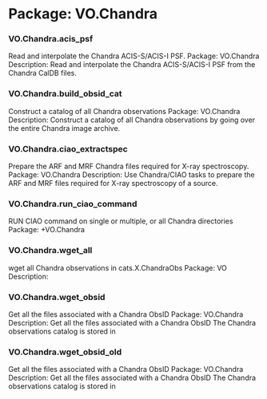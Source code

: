 # Package: VO.Chandra


### VO.Chandra.acis_psf

Read and interpolate the Chandra ACIS-S/ACIS-I PSF. Package: VO.Chandra Description: Read and interpolate the Chandra ACIS-S/ACIS-I PSF from the Chandra CalDB files.


### VO.Chandra.build_obsid_cat

Construct a catalog of all Chandra observations Package: VO.Chandra Description: Construct a catalog of all Chandra observations by going over the entire Chandra image archive.


### VO.Chandra.ciao_extractspec

Prepare the ARF and MRF Chandra files required for X-ray spectroscopy. Package: VO.Chandra Description: Use Chandra/CIAO tasks to prepare the ARF and MRF files required for X-ray spectroscopy of a source.


### VO.Chandra.run_ciao_command

RUN CIAO command on single or multiple, or all Chandra directories Package: +VO.Chandra


### VO.Chandra.wget_all

wget all Chandra observations in cats.X.ChandraObs Package: VO Description:


### VO.Chandra.wget_obsid

Get all the files associated with a Chandra ObsID Package: VO.Chandra Description: Get all the files associated with a Chandra ObsID The Chandra observations catalog is stored in


### VO.Chandra.wget_obsid_old

Get all the files associated with a Chandra ObsID Package: VO.Chandra Description: Get all the files associated with a Chandra ObsID The Chandra observations catalog is stored in


